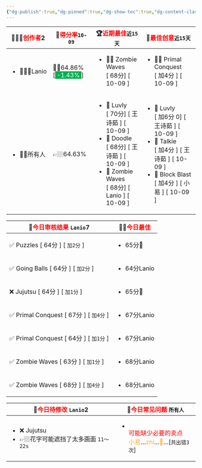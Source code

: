 ```yaml
---
{"dg-publish":true,"dg-pinned":true,"dg-show-toc":true,"dg-content-classes":true,"dg-note-icon":true,"tags":["dg-publish"],"sticker":"emoji//1f47e","permalink":"/审核/审核结果-数字花园版-优化版/","pinned":true,"contentClasses":"","dgShowToc":true,"dgPassFrontmatter":true,"noteIcon":true}
---
```



<div><table class="dataview table-view-table"><thead class="table-view-thead"><tr class="table-view-tr-header"><th class="table-view-th"><span>👩🏼‍💻<font color="#ff0000">创作者</font></span><span class="dataview small-text">2</span></th><th class="table-view-th"><span>💯<font color="#ff0000">得分率</font><code>10-09</code></span></th><th class="table-view-th"><span>🏆<font color="#ff0000">近期最佳</font><code>近15天</code></span></th><th class="table-view-th"><span>🎃<font color="#ff0000">最佳创意</font><code>近15天</code></span></th></tr></thead><tbody class="table-view-tbody"><tr><td><ul class="dataview dataview-ul dataview-result-list-ul"><li class="dataview-result-list-li"><span>🧘🏼‍♀️Lanio</span></li></ul></td><td><span>👍🏼64.86%[<span style="background:#00b050"><font color="#ffffff"><font color="#00b050">.</font>-1.43%<font color="#00b050">.</font></font></span>]</span></td><td><ul class="dataview dataview-ul dataview-result-list-ul"><li class="dataview-result-list-li"><span>👍🏼 Zombie Waves <br>[  68分]  [ 10-09 ]</span></li></ul></td><td><ul class="dataview dataview-ul dataview-result-list-ul"><li class="dataview-result-list-li"><span>👍🏼 Primal Conquest <br>[ 加4分 ] [ 10-09 ]</span></li></ul></td></tr><tr><td><ul class="dataview dataview-ul dataview-result-list-ul"><li class="dataview-result-list-li"><span>👫🏼所有人</span></li></ul></td><td><span>👉🏼64.63%</span></td><td><ul class="dataview dataview-ul dataview-result-list-ul"><li class="dataview-result-list-li"><span>🥇 Luvly <br>[  70分]  [ 王诗茹 ] [  10-09 ]</span></li><li class="dataview-result-list-li"><span>🥈 Doodle <br>[  68分]  [ 王诗茹 ] [  10-09 ]</span></li><li class="dataview-result-list-li"><span>🥉 Zombie Waves <br>[  68分]  [ Lanio ] [  10-09 ]</span></li></ul></td><td><ul class="dataview dataview-ul dataview-result-list-ul"><li class="dataview-result-list-li"><span>🥇 Luvly <br>[ 加6分 0] [  王诗茹 ] [ 10-09 ]</span></li><li class="dataview-result-list-li"><span>🥈 Talkie <br>[ 加4分 ] [  王诗茹 ] [ 10-09 ]</span></li><li class="dataview-result-list-li"><span>🥉 Block Blast <br>[ 加4分 ] [  小易 ] [ 10-09 ]</span></li></ul></td></tr></tbody></table></div>




 <div><table class="dataview table-view-table"><thead class="table-view-thead"><tr class="table-view-tr-header"><th class="table-view-th"><span>🍊<font color="#ff0000">今日审核结果</font> <code>Lanio</code></span><span class="dataview small-text">7</span></th><th class="table-view-th"><span>👍🏼<font color="#ff0000">今日最佳</font> </span></th></tr></thead><tbody class="table-view-tbody"><tr><td><span>✅ Puzzles [ 64分 ] [ <code>加2分</code> ]</span></td><td><ul class="dataview dataview-ul dataview-result-list-ul"><li class="dataview-result-list-li"><span> <span class="dataview inline-field"><span class="dataview inline-field-key" data-dv-key="65分" data-dv-norm-key="65分">65分</span><span class="dataview inline-field-value" id="dataview-inline-field-0"><span>🎈</span></span></span></span></li></ul></td></tr><tr><td><span>✅ Going Balls [ 64分 ] [ <code>加2分</code> ]</span></td><td><ul class="dataview dataview-ul dataview-result-list-ul"><li class="dataview-result-list-li"><span> <span class="dataview inline-field"><span class="dataview inline-field-key" data-dv-key="64分" data-dv-norm-key="64分">64分</span><span class="dataview inline-field-value" id="dataview-inline-field-0"><span>Lanio</span></span></span></span></li></ul></td></tr><tr><td><span>❌ Jujutsu [ 64分 ] [ <code>加1分</code> ]</span></td><td><ul class="dataview dataview-ul dataview-result-list-ul"><li class="dataview-result-list-li"><span> <span class="dataview inline-field"><span class="dataview inline-field-key" data-dv-key="65分" data-dv-norm-key="65分">65分</span><span class="dataview inline-field-value" id="dataview-inline-field-0"><span>🎈</span></span></span></span></li></ul></td></tr><tr><td><span>✅ Primal Conquest [ 67分 ] [ <code>加4分</code> ]</span></td><td><ul class="dataview dataview-ul dataview-result-list-ul"><li class="dataview-result-list-li"><span> <span class="dataview inline-field"><span class="dataview inline-field-key" data-dv-key="67分" data-dv-norm-key="67分">67分</span><span class="dataview inline-field-value" id="dataview-inline-field-0"><span>Lanio</span></span></span></span></li></ul></td></tr><tr><td><span>✅ Primal Conquest [ 64分 ] [ <code>加1分</code> ]</span></td><td><ul class="dataview dataview-ul dataview-result-list-ul"><li class="dataview-result-list-li"><span> <span class="dataview inline-field"><span class="dataview inline-field-key" data-dv-key="67分" data-dv-norm-key="67分">67分</span><span class="dataview inline-field-value" id="dataview-inline-field-0"><span>Lanio</span></span></span></span></li></ul></td></tr><tr><td><span>✅ Zombie Waves [ 63分 ] [ <code>加1分</code> ]</span></td><td><ul class="dataview dataview-ul dataview-result-list-ul"><li class="dataview-result-list-li"><span> <span class="dataview inline-field"><span class="dataview inline-field-key" data-dv-key="68分" data-dv-norm-key="68分">68分</span><span class="dataview inline-field-value" id="dataview-inline-field-0"><span>Lanio</span></span></span></span></li></ul></td></tr><tr><td><span>✅ Zombie Waves [ 68分 ] [ <code>加4分</code> ]</span></td><td><ul class="dataview dataview-ul dataview-result-list-ul"><li class="dataview-result-list-li"><span> <span class="dataview inline-field"><span class="dataview inline-field-key" data-dv-key="68分" data-dv-norm-key="68分">68分</span><span class="dataview inline-field-value" id="dataview-inline-field-0"><span>Lanio</span></span></span></span></li></ul></td></tr></tbody></table></div>

 <canvas height="0" width="0" style="display: block; box-sizing: border-box; height: 0px; width: 0px;"></canvas>
 <canvas height="0" width="0" style="display: block; box-sizing: border-box; height: 0px; width: 0px;"></canvas>

<div><table class="dataview table-view-table"><thead class="table-view-thead"><tr class="table-view-tr-header"><th class="table-view-th"><span>🧯<font color="#ff0000">今日待修改</font> <code>Lanio</code></span><span class="dataview small-text">2</span></th><th class="table-view-th"><span>🐣<font color="#ff0000">今日常见问题</font> <code>所有人</code></span></th></tr></thead><tbody class="table-view-tbody"><tr></tr><tr><td><ul class="dataview dataview-ul dataview-result-list-ul"><li class="dataview-result-list-li"><span> ❌ Jujutsu</span></li><li class="dataview-result-list-li"><span>👉🏼花字可能遮挡了太多画面 <code>11～22s</code></span></li></ul></td><td><ul class="dataview dataview-ul dataview-result-list-ul"><li class="dataview-result-list-li"><span><div data-callout-metadata="" data-callout-fold="" data-callout="warning" class="callout node-insert-event"><div class="callout-title" dir="auto"><div class="callout-icon"><svg width="16" height="16"></svg></div><div class="callout-title-inner"><font color="#ff0000">可能缺少必要的卖点</font><br><font color="#FFAB36">小易</font>…<font color="#FFAB36">zhi</font>…<font color="#FFAB36">🎈</font>…[<code>共出错3次</code>]</div></div></div></span></li></ul></td></tr></tbody></table></div><canvas height="0" width="0" style="display: block; box-sizing: border-box; height: 0px; width: 0px;"></canvas>